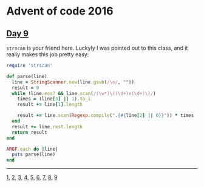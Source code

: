 # Advent of code 2016

## [Day 9](http://adventofcode.com/2016/day/9)

`strscan` is your friend here. Luckyly I was pointed out to this class, and it
really makes this job pretty easy:

``` ruby
require 'strscan'

def parse(line)
  line = StringScanner.new(line.gsub(/\n/, ""))
  result = 0
  while !line.eos? && line.scan(/(\w*)\((\d+)x(\d+)\)/)
    times = (line[3] || 1).to_i
    result += line[1].length

    result += line.scan(Regexp.compile(".{#{line[2] || 0}}")) * times
  end
  result += line.rest.length
  return result
end

ARGF.each do |line|
  puts parse(line)
end
```

- - -
[1](day01.md), [2](day02.md), [3](day03.md), [4](day04.md), [5](day05.md), [6](day06.md), [7](day07.md), [8](day08.md), [9](day09.md)
